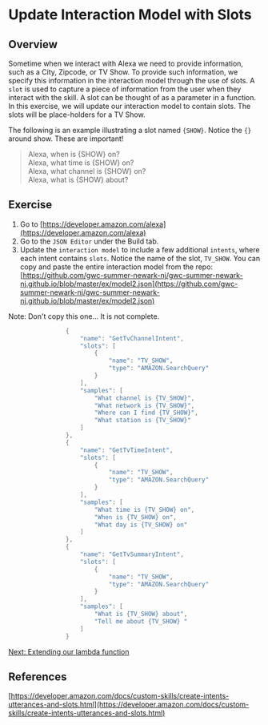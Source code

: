 # Update Interaction Model with Slots


## Overview

Sometime when we interact with Alexa we need to provide information, such as a City, Zipcode, or TV Show. To provide such information,
we specify this information in the interaction model through the use of slots. A `slot` is used to capture a piece of information from the user when they interact
with the skill. A slot can be thought of as a parameter in a function.  In this exercise, we will update our interaction
model to contain slots. The slots will be place-holders for a TV Show.

The following is an example illustrating a slot named `{SHOW}`. Notice the `{}` around show. These are important!

> Alexa, when is {SHOW} on? <br>
> Alexa, what time is {SHOW} on? <br>
> Alexa, what channel is {SHOW} on? <br>
> Alexa, what is {SHOW} about?

## Exercise

1. Go to [https://developer.amazon.com/alexa](https://developer.amazon.com/alexa)
2. Go to the `JSON Editor` under the Build tab.
3. Update the `interaction model` to include a few additional `intents`, where each intent contains `slots`. Notice the name of the slot, `TV_SHOW`. You can copy and paste the entire interaction model from the repo:
[https://github.com/gwc-summer-newark-nj/gwc-summer-newark-nj.github.io/blob/master/ex/model2.json](https://github.com/gwc-summer-newark-nj/gwc-summer-newark-nj.github.io/blob/master/ex/model2.json)


Note: Don't copy this one... It is not complete. 

```java
                {
                    "name": "GetTvChannelIntent",
                    "slots": [
                        {
                            "name": "TV_SHOW",
                            "type": "AMAZON.SearchQuery"
                        }
                    ],
                    "samples": [
                        "What channel is {TV_SHOW}",
                        "What network is {TV_SHOW}",
                        "Where can I find {TV_SHOW}",
                        "What station is {TV_SHOW}"
                    ]
                },
                {
                    "name": "GetTvTimeIntent",
                    "slots": [
                        {
                            "name": "TV_SHOW",
                            "type": "AMAZON.SearchQuery"
                        }
                    ],
                    "samples": [
                        "What time is {TV_SHOW} on",
                        "When is {TV_SHOW} on",
                        "What day is {TV_SHOW} on"
                    ]
                },
                {
                    "name": "GetTvSummaryIntent",
                    "slots": [
                        {
                            "name": "TV_SHOW",
                            "type": "AMAZON.SearchQuery"
                        }
                    ],
                    "samples": [
                        "What is {TV_SHOW} about",
                        "Tell me about {TV_SHOW} "
                    ]
                }

```

[Next: Extending our lambda function](lambdaupdate.md)

## References
[https://developer.amazon.com/docs/custom-skills/create-intents-utterances-and-slots.html](https://developer.amazon.com/docs/custom-skills/create-intents-utterances-and-slots.html)

